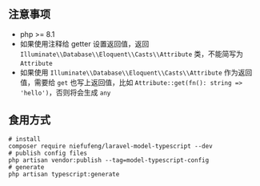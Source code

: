 ## 注意事项

- php >= 8.1
- 如果使用注释给 getter 设置返回值，返回 `Illuminate\\Database\\Eloquent\\Casts\\Attribute` 类，不能简写为 `Attribute`
- 如果使用 `Illuminate\\Database\\Eloquent\\Casts\\Attribute` 作为返回值，需要给 `get` 也写上返回值，比如 `Attribute::get(fn(): string => 'hello')`，否则将会生成 `any`

## 食用方式

```shell
# install
composer require niefufeng/laravel-model-typescript --dev
# publish config files
php artisan vendor:publish --tag=model-typescript-config
# generate
php artisan typescript:generate
```